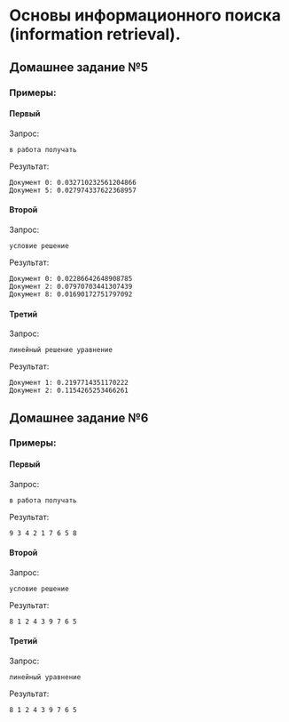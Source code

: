 # Основы информационного поиска (information retrieval).

## Домашнее задание №5

### Примеры:

#### Первый

Запрос:

```
в работа получать
```

Результат:
```
Документ 0: 0.032710232561204866
Документ 5: 0.027974337622368957
```

#### Второй

Запрос:

```
условие решение
```

Результат:
```
Документ 0: 0.02286642648908785
Документ 2: 0.07970703441307439
Документ 8: 0.01690172751797092
```

#### Третий

Запрос:

```
линейный решение уравнение
```

Результат:
```
Документ 1: 0.2197714351170222
Документ 2: 0.1154265253466261
```

## Домашнее задание №6

### Примеры:

#### Первый

Запрос:

```
в работа получать
```

Результат:
```
9 3 4 2 1 7 6 5 8
```

#### Второй

Запрос:

```
условие решение
```

Результат:
```
8 1 2 4 3 9 7 6 5
```

#### Третий

Запрос:

```
линейный уравнение
```

Результат:
```
8 1 2 4 3 9 7 6 5
```
